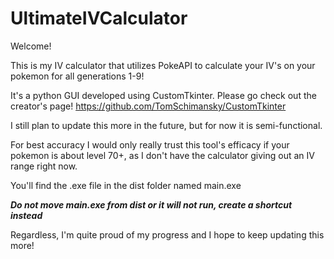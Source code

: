 # UltimateIVCalculator

Welcome!

This is my IV calculator that utilizes PokeAPI to calculate your IV's on your pokemon for all generations 1-9!

It's a python GUI developed using CustomTkinter. Please go check out the creator's page! https://github.com/TomSchimansky/CustomTkinter

I still plan to update this more in the future, but for now it is semi-functional.

For best accuracy I would only really trust this tool's efficacy if your pokemon is about level 70+, as I don't have the calculator giving out an IV range right now.

You'll find the .exe file in the dist folder named main.exe

***Do not move main.exe from dist or it will not run, create a shortcut instead***

Regardless, I'm quite proud of my progress and I hope to keep updating this more!


